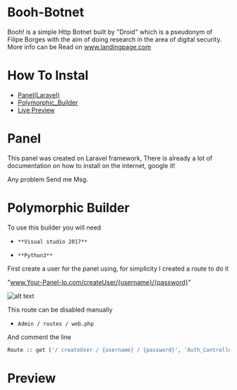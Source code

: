 # Booh-Botnet

 Booh! is a simple Http Botnet built by "Droid" which is a pseudonym of Filipe Borges with the aim of doing research in the area of digital security.
 More info can be Read on www.landingpage.com

 # How To Instal
 * [Panel(Laravel)](#Panel)
 * [Polymorphic_Builder](#Polymorphic_Builder)
 * [Live Preview](#Preview)






# Panel
  This panel was created on Laravel framework, There is already a lot of documentation on how to install on the internet, google it!

  Any problem Send me Msg.


# Polymorphic Builder

  To use this builder you will need
  * `**Visual studio 2017** `

  * `**Python3** `


  First create a user for the panel using, for simplicity I created a route to do it

   "www.Your-Panel-Ip.com/createUser/{username}/{password}"

 ![alt text](https://raw.githubusercontent.com/FilipeBorges1993/Booh-Botnet/master/Screen%20Shot%202018-04-10%20at%2016.05.41.png)


  This route can be disabled manually

  * `Admin / routes / web.php`

  And comment the line


  ```php
  Route :: get ('/ createUser / {username} / {password}', 'Auth_Controller @ createUser')

```


# Preview
